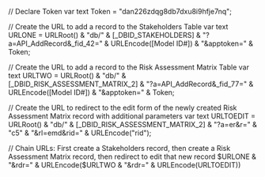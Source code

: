 // Declare Token
var text Token = "dan226zdqg8db7dxu8i9hfje7nq";

// Create the URL to add a record to the Stakeholders Table
var text URLONE = URLRoot() & "db/" & [_DBID_STAKEHOLDERS] & "?a=API_AddRecord&_fid_42=" & URLEncode([Model ID#]) & "&apptoken=" & Token;

// Create the URL to add a record to the Risk Assessment Matrix Table
var text URLTWO = URLRoot() & "db/" & [_DBID_RISK_ASSESSMENT_MATRIX_2] & "?a=API_AddRecord&_fid_77=" & URLEncode([Model ID#]) & "&apptoken=" & Token;

// Create the URL to redirect to the edit form of the newly created Risk Assessment Matrix record with additional parameters
var text URLTOEDIT = URLRoot() & "db/" & [_DBID_RISK_ASSESSMENT_MATRIX_2] & "?a=er&r=" & "c5" & "&rl=emd&rid=" & URLEncode("rid");

// Chain URLs: First create a Stakeholders record, then create a Risk Assessment Matrix record, then redirect to edit that new record
$URLONE & "&rdr=" & URLEncode($URLTWO & "&rdr=" & URLEncode(URLTOEDIT))
